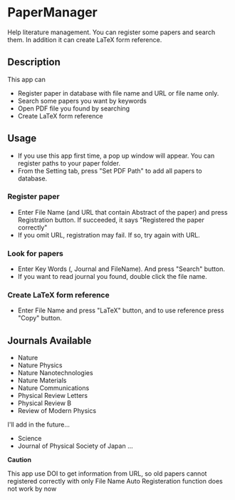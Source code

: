 PaperManager
====

Help literature management. You can register some papers and search them. In addition it can create LaTeX form reference.

## Description
This app can 
* Register paper in database with file name and URL or file name only.
* Search some papers you want by keywords
* Open PDF file you found by searching
* Create LaTeX form reference

## Usage
* If you use this app first time, a pop up window will appear. You can register paths to your paper folder.
* From the Setting tab, press "Set PDF Path" to add all papers to database.

### Register paper
* Enter File Name (and URL that contain Abstract of the paper) and press Registration button. If succeeded, it says "Registered the paper correctly"
* If you omit URL, registration may fail. If so, try again with URL.

### Look for papers
* Enter Key Words (, Journal and FileName). And press "Search" button. 
* If you want to read journal you found, double click the file name.

### Create LaTeX form reference
* Enter File Name and press "LaTeX" button, and  to use reference press "Copy" button.

## Journals Available
* Nature
* Nature Physics
* Nature Nanotechnologies
* Nature Materials
* Nature Communications
* Physical Review Letters
* Physical Review B
* Review of Modern Physics

I'll add in the future...
* Science
* Journal of Physical Society of Japan
...

**Caution**

This app use DOI to get information from URL, so old papers cannot registered correctly with only File Name
Auto Registeration function does not work by now
